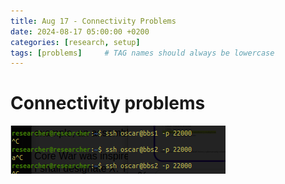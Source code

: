 ```yaml
---
title: Aug 17 - Connectivity Problems
date: 2024-08-17 05:00:00 +0200
categories: [research, setup]
tags: [problems]     # TAG names should always be lowercase
---
```


# Connectivity problems

![alt text](assets/images/connectivityproblems.png)

